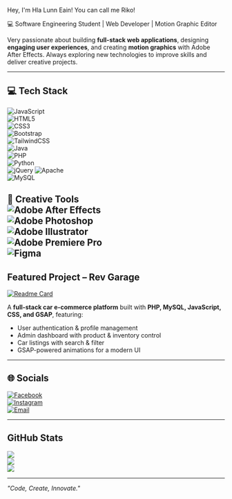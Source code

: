 Hey, I'm Hla Lunn Eain! You can call me Riko!

💻 Software Engineering Student | Web Developer | Motion Graphic Editor  

Very passionate about building **full-stack web applications**, designing **engaging user experiences**, and creating **motion graphics** with Adobe After Effects. Always exploring new technologies to improve skills and deliver creative projects.  

---

## 💻 Tech Stack
![JavaScript](https://img.shields.io/badge/JavaScript-%23323330.svg?logo=javascript&logoColor=%23F7DF1E)  
![HTML5](https://img.shields.io/badge/HTML5-%23E34F26.svg?logo=html5&logoColor=white)  
![CSS3](https://img.shields.io/badge/CSS3-%231572B6.svg?logo=css3&logoColor=white)  
![Bootstrap](https://img.shields.io/badge/Bootstrap-%23563D7C.svg?logo=bootstrap&logoColor=white)  
![TailwindCSS](https://img.shields.io/badge/Tailwind_CSS-%2338B2AC.svg?logo=tailwind-css&logoColor=white)  
![Java](https://img.shields.io/badge/Java-%23ED8B00.svg?logo=java&logoColor=white)  
![PHP](https://img.shields.io/badge/PHP-%23777BB4.svg?logo=php&logoColor=white)  
![Python](https://img.shields.io/badge/Python-3670A0?logo=python&logoColor=ffdd54)  
![jQuery](https://img.shields.io/badge/jQuery-%230769AD.svg?logo=jquery&logoColor=white) 
![Apache](https://img.shields.io/badge/Apache-D22128?logo=apache&logoColor=white)   
![MySQL](https://img.shields.io/badge/MySQL-%2300f.svg?logo=mysql&logoColor=white)  

🎨 **Creative Tools**  
![Adobe After Effects](https://img.shields.io/badge/Adobe%20After%20Effects-9999FF.svg?logo=Adobe%20After%20Effects&logoColor=white)  
![Adobe Photoshop](https://img.shields.io/badge/Adobe%20Photoshop-%2331A8FF.svg?logo=Adobe%20Photoshop&logoColor=white)  
![Adobe Illustrator](https://img.shields.io/badge/Adobe%20Illustrator-%23FF9A00.svg?logo=adobeillustrator&logoColor=white)  
![Adobe Premiere Pro](https://img.shields.io/badge/Adobe%20Premiere%20Pro-9999FF.svg?logo=Adobe%20Premiere%20Pro&logoColor=white)  
![Figma](https://img.shields.io/badge/Figma-%23F24E1E.svg?logo=figma&logoColor=white)  
---

## Featured Project – Rev Garage
[![Readme Card](https://github-readme-stats.vercel.app/api/pin/?username=rikquo&repo=Car-Ecommerce&theme=tokyonight)](https://github.com/rikquo/Car-Ecommerce)

A **full-stack car e-commerce platform** built with **PHP, MySQL, JavaScript, CSS, and GSAP**, featuring:  
- User authentication & profile management  
- Admin dashboard with product & inventory control  
- Car listings with search & filter  
- GSAP-powered animations for a modern UI  

---

## 🌐 Socials
[![Facebook](https://img.shields.io/badge/Facebook-%231877F2.svg?logo=Facebook&logoColor=white)](https://facebook.com/clarity.jamecj)  
[![Instagram](https://img.shields.io/badge/Instagram-%23E4405F.svg?logo=Instagram&logoColor=white)](https://instagram.com/r1kouz)  
[![Email](https://img.shields.io/badge/Email-D14836?logo=gmail&logoColor=white)](mailto:hlalunn91@gmail.com)  

---

## GitHub Stats
![](https://github-readme-stats.vercel.app/api/top-langs/?username=rikquo&layout=compact&theme=tokyonight)  
![](https://github-readme-stats.vercel.app/api?username=rikquo&show_icons=true&theme=tokyonight)  
![](https://github-readme-streak-stats.herokuapp.com/?user=rikquo&theme=tokyonight)  


---
*"Code, Create, Innovate."*  

